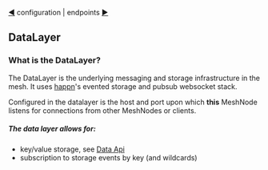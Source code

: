 [&#9664;](configuration.md) configuration | endpoints [&#9654;](endpoints.md)

## DataLayer

### What is the DataLayer?

The DataLayer is the underlying messaging and storage infrastructure in the mesh. It uses [happn](https://github.com/FieldServer/happn)'s evented storage and pubsub websocket stack.

Configured in the datalayer is the host and port upon which __this__ MeshNode listens for connections from other MeshNodes or clients.

##### The data layer allows for:

* key/value storage, see [Data Api](data.md)
* subscription to storage events by key (and wildcards)
